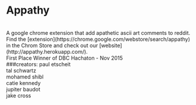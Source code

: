 # Appathy

<br>
A google chrome extension that add apathetic ascii art comments to reddit.
<br>
Find the [extension](https://chrome.google.com/webstore/search/appathy) in the Chrom Store and check out our [website](http://appathy.herokuapp.com/).
<br>
First Place Winner of DBC Hachaton - Nov 2015
<br>
###creators:
paul etscheit<br />
tal schwartz<br />
mohamed shibl<br />
catie kennedy<br />
jupiter baudot<br />
jake cross<br />
